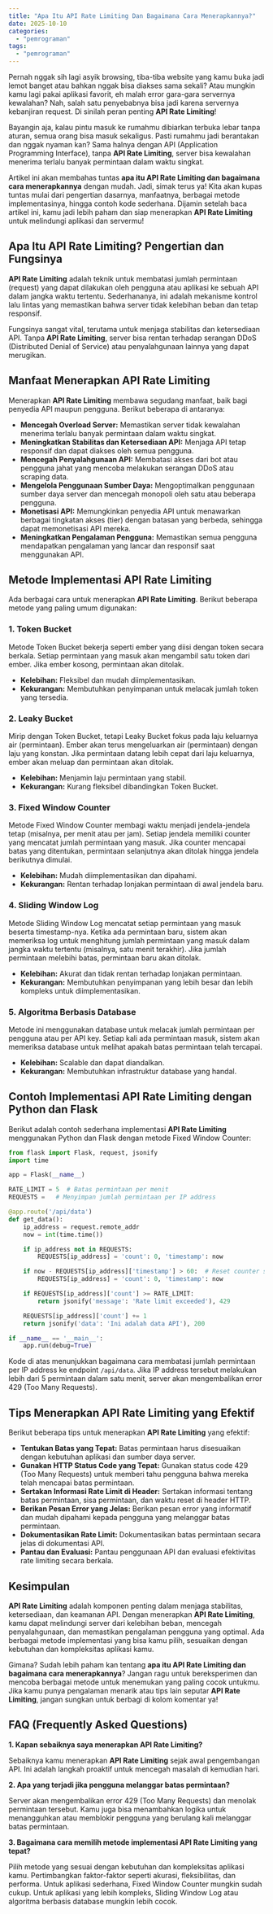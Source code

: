 ```yaml
---
title: "Apa Itu API Rate Limiting Dan Bagaimana Cara Menerapkannya?"
date: 2025-10-10
categories: 
  - "pemrograman"
tags: 
  - "pemrograman"
---
```


Pernah nggak sih lagi asyik browsing, tiba-tiba website yang kamu buka jadi lemot banget atau bahkan nggak bisa diakses sama sekali? Atau mungkin kamu lagi pakai aplikasi favorit, eh malah error gara-gara servernya kewalahan? Nah, salah satu penyebabnya bisa jadi karena servernya kebanjiran request. Di sinilah peran penting **API Rate Limiting**!

Bayangin aja, kalau pintu masuk ke rumahmu dibiarkan terbuka lebar tanpa aturan, semua orang bisa masuk sekaligus. Pasti rumahmu jadi berantakan dan nggak nyaman kan? Sama halnya dengan API (Application Programming Interface), tanpa **API Rate Limiting**, server bisa kewalahan menerima terlalu banyak permintaan dalam waktu singkat.

Artikel ini akan membahas tuntas **apa itu API Rate Limiting dan bagaimana cara menerapkannya** dengan mudah. Jadi, simak terus ya! Kita akan kupas tuntas mulai dari pengertian dasarnya, manfaatnya, berbagai metode implementasinya, hingga contoh kode sederhana. Dijamin setelah baca artikel ini, kamu jadi lebih paham dan siap menerapkan **API Rate Limiting** untuk melindungi aplikasi dan servermu!

## Apa Itu API Rate Limiting? Pengertian dan Fungsinya

**API Rate Limiting** adalah teknik untuk membatasi jumlah permintaan (request) yang dapat dilakukan oleh pengguna atau aplikasi ke sebuah API dalam jangka waktu tertentu. Sederhananya, ini adalah mekanisme kontrol lalu lintas yang memastikan bahwa server tidak kelebihan beban dan tetap responsif.

Fungsinya sangat vital, terutama untuk menjaga stabilitas dan ketersediaan API. Tanpa **API Rate Limiting**, server bisa rentan terhadap serangan DDoS (Distributed Denial of Service) atau penyalahgunaan lainnya yang dapat merugikan.

## Manfaat Menerapkan API Rate Limiting

Menerapkan **API Rate Limiting** membawa segudang manfaat, baik bagi penyedia API maupun pengguna. Berikut beberapa di antaranya:

- **Mencegah Overload Server:** Memastikan server tidak kewalahan menerima terlalu banyak permintaan dalam waktu singkat.
- **Meningkatkan Stabilitas dan Ketersediaan API:** Menjaga API tetap responsif dan dapat diakses oleh semua pengguna.
- **Mencegah Penyalahgunaan API:** Membatasi akses dari bot atau pengguna jahat yang mencoba melakukan serangan DDoS atau scraping data.
- **Mengelola Penggunaan Sumber Daya:** Mengoptimalkan penggunaan sumber daya server dan mencegah monopoli oleh satu atau beberapa pengguna.
- **Monetisasi API:** Memungkinkan penyedia API untuk menawarkan berbagai tingkatan akses (tier) dengan batasan yang berbeda, sehingga dapat memonetisasi API mereka.
- **Meningkatkan Pengalaman Pengguna:** Memastikan semua pengguna mendapatkan pengalaman yang lancar dan responsif saat menggunakan API.

## Metode Implementasi API Rate Limiting

Ada berbagai cara untuk menerapkan **API Rate Limiting**. Berikut beberapa metode yang paling umum digunakan:

### 1\. Token Bucket

Metode Token Bucket bekerja seperti ember yang diisi dengan token secara berkala. Setiap permintaan yang masuk akan mengambil satu token dari ember. Jika ember kosong, permintaan akan ditolak.

- **Kelebihan:** Fleksibel dan mudah diimplementasikan.
- **Kekurangan:** Membutuhkan penyimpanan untuk melacak jumlah token yang tersedia.

### 2\. Leaky Bucket

Mirip dengan Token Bucket, tetapi Leaky Bucket fokus pada laju keluarnya air (permintaan). Ember akan terus mengeluarkan air (permintaan) dengan laju yang konstan. Jika permintaan datang lebih cepat dari laju keluarnya, ember akan meluap dan permintaan akan ditolak.

- **Kelebihan:** Menjamin laju permintaan yang stabil.
- **Kekurangan:** Kurang fleksibel dibandingkan Token Bucket.

### 3\. Fixed Window Counter

Metode Fixed Window Counter membagi waktu menjadi jendela-jendela tetap (misalnya, per menit atau per jam). Setiap jendela memiliki counter yang mencatat jumlah permintaan yang masuk. Jika counter mencapai batas yang ditentukan, permintaan selanjutnya akan ditolak hingga jendela berikutnya dimulai.

- **Kelebihan:** Mudah diimplementasikan dan dipahami.
- **Kekurangan:** Rentan terhadap lonjakan permintaan di awal jendela baru.

### 4\. Sliding Window Log

Metode Sliding Window Log mencatat setiap permintaan yang masuk beserta timestamp-nya. Ketika ada permintaan baru, sistem akan memeriksa log untuk menghitung jumlah permintaan yang masuk dalam jangka waktu tertentu (misalnya, satu menit terakhir). Jika jumlah permintaan melebihi batas, permintaan baru akan ditolak.

- **Kelebihan:** Akurat dan tidak rentan terhadap lonjakan permintaan.
- **Kekurangan:** Membutuhkan penyimpanan yang lebih besar dan lebih kompleks untuk diimplementasikan.

### 5\. Algoritma Berbasis Database

Metode ini menggunakan database untuk melacak jumlah permintaan per pengguna atau per API key. Setiap kali ada permintaan masuk, sistem akan memeriksa database untuk melihat apakah batas permintaan telah tercapai.

- **Kelebihan:** Scalable dan dapat diandalkan.
- **Kekurangan:** Membutuhkan infrastruktur database yang handal.

## Contoh Implementasi API Rate Limiting dengan Python dan Flask

Berikut adalah contoh sederhana implementasi **API Rate Limiting** menggunakan Python dan Flask dengan metode Fixed Window Counter:

```python
from flask import Flask, request, jsonify
import time

app = Flask(__name__)

RATE_LIMIT = 5  # Batas permintaan per menit
REQUESTS =   # Menyimpan jumlah permintaan per IP address

@app.route('/api/data')
def get_data():
    ip_address = request.remote_addr
    now = int(time.time())

    if ip_address not in REQUESTS:
        REQUESTS[ip_address] = 'count': 0, 'timestamp': now

    if now - REQUESTS[ip_address]['timestamp'] > 60:  # Reset counter setiap menit
        REQUESTS[ip_address] = 'count': 0, 'timestamp': now

    if REQUESTS[ip_address]['count'] >= RATE_LIMIT:
        return jsonify('message': 'Rate limit exceeded'), 429

    REQUESTS[ip_address]['count'] += 1
    return jsonify('data': 'Ini adalah data API'), 200

if __name__ == '__main__':
    app.run(debug=True)
```

Kode di atas menunjukkan bagaimana cara membatasi jumlah permintaan per IP address ke endpoint `/api/data`. Jika IP address tersebut melakukan lebih dari 5 permintaan dalam satu menit, server akan mengembalikan error 429 (Too Many Requests).

## Tips Menerapkan API Rate Limiting yang Efektif

Berikut beberapa tips untuk menerapkan **API Rate Limiting** yang efektif:

- **Tentukan Batas yang Tepat:** Batas permintaan harus disesuaikan dengan kebutuhan aplikasi dan sumber daya server.
- **Gunakan HTTP Status Code yang Tepat:** Gunakan status code 429 (Too Many Requests) untuk memberi tahu pengguna bahwa mereka telah mencapai batas permintaan.
- **Sertakan Informasi Rate Limit di Header:** Sertakan informasi tentang batas permintaan, sisa permintaan, dan waktu reset di header HTTP.
- **Berikan Pesan Error yang Jelas:** Berikan pesan error yang informatif dan mudah dipahami kepada pengguna yang melanggar batas permintaan.
- **Dokumentasikan Rate Limit:** Dokumentasikan batas permintaan secara jelas di dokumentasi API.
- **Pantau dan Evaluasi:** Pantau penggunaan API dan evaluasi efektivitas rate limiting secara berkala.

## Kesimpulan

**API Rate Limiting** adalah komponen penting dalam menjaga stabilitas, ketersediaan, dan keamanan API. Dengan menerapkan **API Rate Limiting**, kamu dapat melindungi server dari kelebihan beban, mencegah penyalahgunaan, dan memastikan pengalaman pengguna yang optimal. Ada berbagai metode implementasi yang bisa kamu pilih, sesuaikan dengan kebutuhan dan kompleksitas aplikasi kamu.

Gimana? Sudah lebih paham kan tentang **apa itu API Rate Limiting dan bagaimana cara menerapkannya**? Jangan ragu untuk bereksperimen dan mencoba berbagai metode untuk menemukan yang paling cocok untukmu. Jika kamu punya pengalaman menarik atau tips lain seputar **API Rate Limiting**, jangan sungkan untuk berbagi di kolom komentar ya!

## FAQ (Frequently Asked Questions)

**1\. Kapan sebaiknya saya menerapkan API Rate Limiting?**

Sebaiknya kamu menerapkan **API Rate Limiting** sejak awal pengembangan API. Ini adalah langkah proaktif untuk mencegah masalah di kemudian hari.

**2\. Apa yang terjadi jika pengguna melanggar batas permintaan?**

Server akan mengembalikan error 429 (Too Many Requests) dan menolak permintaan tersebut. Kamu juga bisa menambahkan logika untuk menangguhkan atau memblokir pengguna yang berulang kali melanggar batas permintaan.

**3\. Bagaimana cara memilih metode implementasi API Rate Limiting yang tepat?**

Pilih metode yang sesuai dengan kebutuhan dan kompleksitas aplikasi kamu. Pertimbangkan faktor-faktor seperti akurasi, fleksibilitas, dan performa. Untuk aplikasi sederhana, Fixed Window Counter mungkin sudah cukup. Untuk aplikasi yang lebih kompleks, Sliding Window Log atau algoritma berbasis database mungkin lebih cocok.

